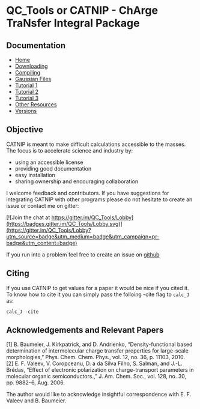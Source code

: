 # QC_Tools or CATNIP - ChArge TraNsfer Integral Package

## Documentation

 * [Home](https://github.com/JoshuaSBrown/QC_Tools/wiki/1.-Home)
 * [Downloading](https://github.com/JoshuaSBrown/QC_Tools/wiki/2.-Downloading)
 * [Compiling](https://github.com/JoshuaSBrown/QC_Tools/wiki/3.-Compiling)
 * [Gaussian Files](https://github.com/JoshuaSBrown/QC_Tools/wiki/4.-Gaussian-Files)
 * [Tutorial 1](https://github.com/JoshuaSBrown/QC_Tools/wiki/5.-Tutorial-1)
 * [Tutorial 2](https://github.com/JoshuaSBrown/QC_Tools/wiki/6.-Tutorial-2)
 * [Tutorial 3](https://github.com/JoshuaSBrown/QC_Tools/wiki/7.-Tutorial-3)
 * [Other Resources](https://github.com/JoshuaSBrown/QC_Tools/wiki/8.-Other-Resources)
 * [Versions](https://github.com/JoshuaSBrown/QC_Tools/wiki/9.-Versions)

## Objective

CATNIP is meant to make difficult calculations accessible to the masses. The focus is to accelerate science and industry by:
 * using an accessible license
 * providing good documentation
 * easy installation
 * sharing ownership and encouraging collaboration
 
I welcome feedback and contributors. If you have suggestions for integrating CATNIP with other programs please do not hesitate to create an issue or contact me on gitter:

[![Join the chat at https://gitter.im/QC_Tools/Lobby](https://badges.gitter.im/QC_Tools/Lobby.svg)](https://gitter.im/QC_Tools/Lobby?utm_source=badge&utm_medium=badge&utm_campaign=pr-badge&utm_content=badge)

If you run into a problem feel free to create an issue on [github](https://github.com/JoshuaSBrown/QC_Tools/issues)

## Citing

If you use CATNIP to get values for a paper it would be nice if you cited it. To know how to cite it you can simply pass the folloing -cite flag to `calc_J` as:

```calc_J -cite```

## Acknowledgements and Relevant Papers

[1]	B. Baumeier, J. Kirkpatrick, and D. Andrienko, “Density-functional based determination of intermolecular charge transfer properties for large-scale morphologies,” Phys. Chem. Chem. Phys., vol. 12, no. 36, p. 11103, 2010.  
[2]	E. F. Valeev, V. Coropceanu, D. a da Silva Filho, S. Salman, and J.-L. Brédas, “Effect of electronic polarization on charge-transport parameters in molecular organic semiconductors.,” J. Am. Chem. Soc., vol. 128, no. 30, pp. 9882–6, Aug. 2006.  

The author would like to acknowledge insightful correspondence with E. F. Valeev and B. Baumeier. 
